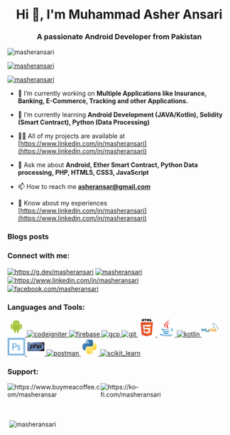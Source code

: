 <h1 align="center">Hi 👋, I'm Muhammad Asher Ansari</h1>
<h3 align="center">A passionate Android Developer from Pakistan</h3>

<p align="left"> <img src="https://komarev.com/ghpvc/?username=masheransari&label=Profile%20views&color=0e75b6&style=flat" alt="masheransari" /> </p>

<p align="left"> <a href="https://github.com/ryo-ma/github-profile-trophy"><img src="https://github-profile-trophy.vercel.app/?username=masheransari" alt="masheransari" /></a> </p>

<p align="left"> <a href="https://twitter.com/masheransari" target="blank"><img src="https://img.shields.io/twitter/follow/masheransari?logo=twitter&style=for-the-badge" alt="masheransari" /></a> </p>

- 🔭 I’m currently working on **Multiple Applications like Insurance, Banking, E-Commerce, Tracking and other Applications.**

- 🌱 I’m currently learning **Android Development (JAVA/Kotlin), Solidity (Smart Contract), Python (Data Processing)**

- 👨‍💻 All of my projects are available at [https://www.linkedin.com/in/masheransari](https://www.linkedin.com/in/masheransari)

- 💬 Ask me about **Android, Ether Smart Contract, Python Data processing, PHP, HTML5, CSS3, JavaScript**

- 📫 How to reach me **asheransar@gmail.com**

- 📄 Know about my experiences [https://www.linkedin.com/in/masheransari](https://www.linkedin.com/in/masheransari)

### Blogs posts
<!-- BLOG-POST-LIST:START -->
<!-- BLOG-POST-LIST:END -->

<h3 align="left">Connect with me:</h3>
<p align="left">
<a href="https://dev.to/https://g.dev/masheransari" target="blank"><img align="center" src="https://raw.githubusercontent.com/rahuldkjain/github-profile-readme-generator/master/src/images/icons/Social/devto.svg" alt="https://g.dev/masheransari" height="30" width="40" /></a>
<a href="https://twitter.com/masheransari" target="blank"><img align="center" src="https://raw.githubusercontent.com/rahuldkjain/github-profile-readme-generator/master/src/images/icons/Social/twitter.svg" alt="masheransari" height="30" width="40" /></a>
<a href="https://linkedin.com/in/https://www.linkedin.com/in/masheransari" target="blank"><img align="center" src="https://raw.githubusercontent.com/rahuldkjain/github-profile-readme-generator/master/src/images/icons/Social/linked-in-alt.svg" alt="https://www.linkedin.com/in/masheransari" height="30" width="40" /></a>
<a href="https://fb.com/facebook.com/masheransari" target="blank"><img align="center" src="https://raw.githubusercontent.com/rahuldkjain/github-profile-readme-generator/master/src/images/icons/Social/facebook.svg" alt="facebook.com/masheransari" height="30" width="40" /></a>
</p>

<h3 align="left">Languages and Tools:</h3>
<p align="left"> <a href="https://developer.android.com" target="_blank" rel="noreferrer"> <img src="https://raw.githubusercontent.com/devicons/devicon/master/icons/android/android-original-wordmark.svg" alt="android" width="40" height="40"/> </a> <a href="https://codeigniter.com" target="_blank" rel="noreferrer"> <img src="https://cdn.worldvectorlogo.com/logos/codeigniter.svg" alt="codeigniter" width="40" height="40"/> </a> <a href="https://firebase.google.com/" target="_blank" rel="noreferrer"> <img src="https://www.vectorlogo.zone/logos/firebase/firebase-icon.svg" alt="firebase" width="40" height="40"/> </a> <a href="https://cloud.google.com" target="_blank" rel="noreferrer"> <img src="https://www.vectorlogo.zone/logos/google_cloud/google_cloud-icon.svg" alt="gcp" width="40" height="40"/> </a> <a href="https://git-scm.com/" target="_blank" rel="noreferrer"> <img src="https://www.vectorlogo.zone/logos/git-scm/git-scm-icon.svg" alt="git" width="40" height="40"/> </a> <a href="https://www.w3.org/html/" target="_blank" rel="noreferrer"> <img src="https://raw.githubusercontent.com/devicons/devicon/master/icons/html5/html5-original-wordmark.svg" alt="html5" width="40" height="40"/> </a> <a href="https://www.java.com" target="_blank" rel="noreferrer"> <img src="https://raw.githubusercontent.com/devicons/devicon/master/icons/java/java-original.svg" alt="java" width="40" height="40"/> </a> <a href="https://kotlinlang.org" target="_blank" rel="noreferrer"> <img src="https://www.vectorlogo.zone/logos/kotlinlang/kotlinlang-icon.svg" alt="kotlin" width="40" height="40"/> </a> <a href="https://www.mysql.com/" target="_blank" rel="noreferrer"> <img src="https://raw.githubusercontent.com/devicons/devicon/master/icons/mysql/mysql-original-wordmark.svg" alt="mysql" width="40" height="40"/> </a> <a href="https://www.photoshop.com/en" target="_blank" rel="noreferrer"> <img src="https://raw.githubusercontent.com/devicons/devicon/master/icons/photoshop/photoshop-line.svg" alt="photoshop" width="40" height="40"/> </a> <a href="https://www.php.net" target="_blank" rel="noreferrer"> <img src="https://raw.githubusercontent.com/devicons/devicon/master/icons/php/php-original.svg" alt="php" width="40" height="40"/> </a> <a href="https://postman.com" target="_blank" rel="noreferrer"> <img src="https://www.vectorlogo.zone/logos/getpostman/getpostman-icon.svg" alt="postman" width="40" height="40"/> </a> <a href="https://www.python.org" target="_blank" rel="noreferrer"> <img src="https://raw.githubusercontent.com/devicons/devicon/master/icons/python/python-original.svg" alt="python" width="40" height="40"/> </a> <a href="https://scikit-learn.org/" target="_blank" rel="noreferrer"> <img src="https://upload.wikimedia.org/wikipedia/commons/0/05/Scikit_learn_logo_small.svg" alt="scikit_learn" width="40" height="40"/> </a> </p>

<h3 align="left">Support:</h3>
<p><a href="https://www.buymeacoffee.com/https://www.buymeacoffee.com/masheransar"> <img align="left" src="https://cdn.buymeacoffee.com/buttons/v2/default-yellow.png" height="50" width="210" alt="https://www.buymeacoffee.com/masheransar" /></a><a href="https://ko-fi.com/https://ko-fi.com/masheransari"> <img align="left" src="https://cdn.ko-fi.com/cdn/kofi3.png?v=3" height="50" width="210" alt="https://ko-fi.com/masheransari" /></a></p><br><br>

<br/>
<br/>
<div style="display: flex">
<!--<p><img align="left" src="https://github-readme-stats.vercel.app/api/top-langs?username=masheransari&show_icons=true&locale=en&layout=compact" alt="masheransari" /></p>-->

<p>&nbsp;<img align="center" src="https://github-readme-stats.vercel.app/api?username=masheransari&show_icons=true&locale=en" alt="masheransari" /></p>
</div>
<!--<p><img align="center" src="https://github-readme-streak-stats.herokuapp.com/?user=masheransari&" alt="masheransari" /></p>-->

